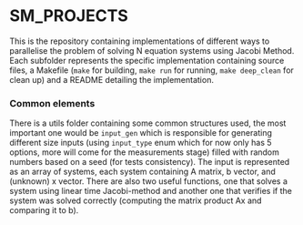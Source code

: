# SM_PROJECTS

This is the repository containing implementations of different
ways to parallelise the problem of solving N equation systems
using Jacobi Method. Each subfolder represents the specific
implementation containing source files, a Makefile (`make` for
building, `make run` for running, `make deep_clean` for clean up)
and a README detailing the implementation.

### Common elements
There is a utils folder containing some common structures used,
the most important one would be `input_gen` which is responsible
for generating different size inputs (using `input_type` enum
which for now only has 5 options, more will come for the
measurements stage) filled with random numbers based on a seed
(for tests consistency). The input is represented as an array of
systems, each system containing A matrix, b vector, and (unknown)
x vector. There are also two useful functions, one that solves a
system using linear time Jacobi-method and another one that
verifies if the system was solved correctly (computing the matrix
product Ax and comparing it to b).
